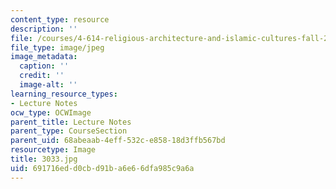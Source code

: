 ```yaml
---
content_type: resource
description: ''
file: /courses/4-614-religious-architecture-and-islamic-cultures-fall-2002/691716edd0cbd91ba6e66dfa985c9a6a_3033.jpg
file_type: image/jpeg
image_metadata:
  caption: ''
  credit: ''
  image-alt: ''
learning_resource_types:
- Lecture Notes
ocw_type: OCWImage
parent_title: Lecture Notes
parent_type: CourseSection
parent_uid: 68abeaab-4eff-532c-e858-18d3ffb567bd
resourcetype: Image
title: 3033.jpg
uid: 691716ed-d0cb-d91b-a6e6-6dfa985c9a6a
---
```

